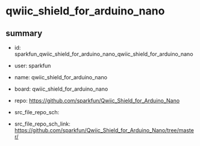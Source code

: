 # qwiic_shield_for_arduino_nano
 
## summary 
* id: sparkfun_qwiic_shield_for_arduino_nano_qwiic_shield_for_arduino_nano
* user: sparkfun
* name: qwiic_shield_for_arduino_nano
* board: qwiic_shield_for_arduino_nano
* repo: https://github.com/sparkfun/Qwiic_Shield_for_Arduino_Nano



* src_file_repo_sch: 
* src_file_repo_sch_link: https://github.com/sparkfun/Qwiic_Shield_for_Arduino_Nano/tree/master/






